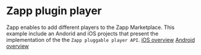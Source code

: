 # Zapp plugin player

Zapp enables to add different players to the Zapp Marketplace.
This example include an Andorid and iOS projects that present the implementation of the the `Zapp pluggable player API`.
[iOS overview](./VideoPlayer/iOS/README.md)
[Android overview](./VideoPlayer/Android/README.md)